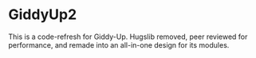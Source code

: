 # GiddyUp2
This is a code-refresh for Giddy-Up. Hugslib removed, peer reviewed for performance, and remade into an all-in-one design for its modules.
